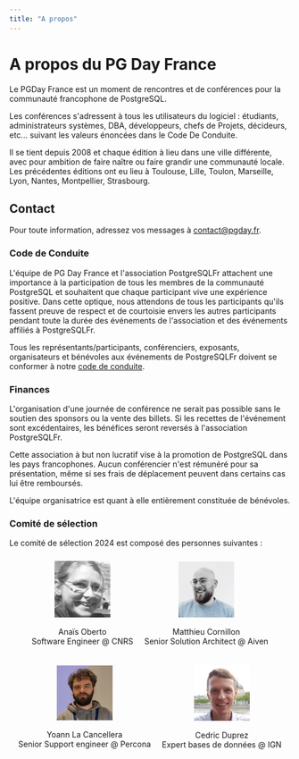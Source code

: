 ```yaml
---
title: "A propos"
---
```



# A propos du PG Day France

Le PGDay France est un moment de rencontres et de conférences pour la communauté
francophone de PostgreSQL.

Les conférences s'adressent à tous les utilisateurs du logiciel : étudiants,
administrateurs systèmes, DBA, développeurs, chefs de Projets,
décideurs, etc... suivant les valeurs énoncées dans le Code De Conduite.

Il se tient depuis 2008 et chaque édition à lieu dans une ville différente, avec
pour ambition de faire naître ou faire grandir une communauté locale. Les précédentes
éditions ont eu lieu à Toulouse, Lille, Toulon, Marseille, Lyon, Nantes, Montpellier, Strasbourg.

## Contact

Pour toute information, adressez vos messages à [contact@pgday.fr](mailto:contact@pgday.fr).

### Code de Conduite

L'équipe de PG Day France et l'association PostgreSQLFr attachent une importance
à la participation de tous les membres de la communauté PostgreSQL et souhaitent
que chaque participant vive une expérience positive. Dans cette optique, nous
attendons de tous les participants qu'ils fassent preuve de respect et de
courtoisie envers les autres participants pendant toute la durée des événements
de l'association et des événements affiliés à PostgreSQLFr.

Tous les représentants/participants, conférenciers, exposants, organisateurs et
bénévoles aux événements de PostgreSQLFr doivent se conformer à notre
[code de conduite](/codedeconduite).



### Finances

L'organisation d'une journée de conférence ne serait pas possible sans le soutien
des sponsors ou la vente des billets. Si les recettes de l'événement sont
excédentaires, les bénéfices seront reversés à l'association PostgreSQLFr.

Cette association à but non lucratif vise à la promotion de PostgreSQL dans
les pays francophones. Aucun conférencier n'est rémunéré pour sa présentation,
même si ses frais de déplacement peuvent dans certains cas lui être remboursés.

L'équipe organisatrice est quant à elle entièrement constituée de bénévoles.

### Comité de sélection

Le comité de sélection 2024 est composé des personnes suivantes :

<div style="display: flex; justify-content: center; align-items: center; flex-wrap: wrap;">

  <div style="text-align: center; margin: 10px;">
    <img src="img/team/Anais2.jpg" alt="Anaïs Oberto" class="img-responsive" width=100/>
    <p>Anaïs Oberto <br/> Software Engineer @ CNRS</p>
  </div>

  <div style="text-align: center; margin: 10px;">
    <img src="img/team/matt.jpeg" alt="Matthieu Cornillon" class="img-responsive" width=100/>
    <p>Matthieu Cornillon <br/> Senior Solution Architect @ Aiven</p>
  </div>

  <div style="text-align: center; margin: 10px;">
    <img src="img/team/yoann.png" alt="Yoann La Cancellera" class="img-responsive" width=100/>
    <p>Yoann La Cancellera <br/> Senior Support engineer @ Percona</p>
  </div>

  <div style="text-align: center; margin: 10px;">
    <img src="img/team/cedric.jpeg" alt="Cedric Duprez" class="img-responsive" width=100/>
    <p>Cedric Duprez <br/> Expert bases de données @ IGN</p>
  </div>

</div>


